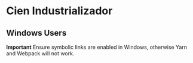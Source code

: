 Cien Industrializador
=====================

## Windows Users

**Important** Ensure symbolic links are enabled in Windows, otherwise Yarn and Webpack will
not work.
